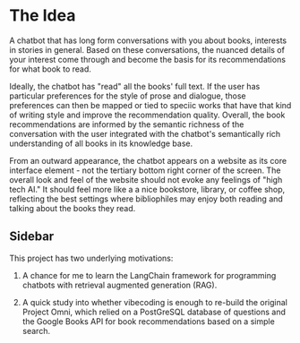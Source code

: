 # The Idea

A chatbot that has long form conversations with you about books, interests in stories in general. Based on these conversations, the nuanced details of your interest come through and become the basis for its recommendations for what book to read.

Ideally, the chatbot has "read" all the books' full text. If the user has particular preferences for the style of prose and dialogue, those preferences can then be mapped or tied to speciic works that have that kind of writing style and improve the recommendation quality. Overall, the book recommendations are informed by the semantic richness of the conversation with the user integrated with the chatbot's semantically rich understanding of all books in its knowledge base.

From an outward appearance, the chatbot appears on a website as its core interface element - not the tertiary bottom right corner of the screen. The overall look and feel of the website should not evoke any feelings of "high tech AI." It should feel more like a a nice bookstore, library, or coffee shop, reflecting the best settings where bibliophiles may enjoy both reading and talking about the books they read.



## Sidebar

This project has two underlying motivations: 

1. A chance for me to learn the LangChain framework for programming chatbots with retrieval augmented generation (RAG).

2. A quick study into whether vibecoding is enough to re-build the original Project Omni, which relied on a PostGreSQL database of questions and the Google Books API for book recommendations based on a simple search.